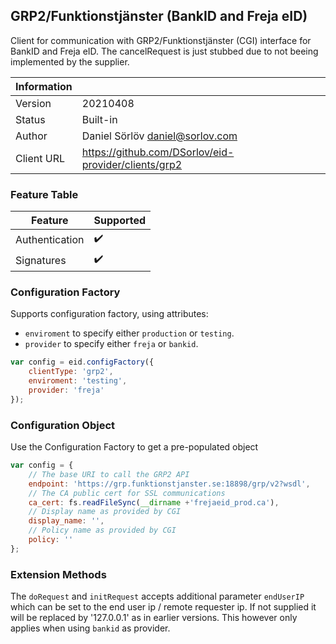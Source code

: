 ## GRP2/Funktionstjänster (BankID and Freja eID)

Client for communication with GRP2/Funktionstjänster (CGI) interface for BankID and Freja eID.
The cancelRequest is just stubbed due to not beeing implemented by the supplier.



| Information |   |
| --- | --- |
| Version | 20210408 |
| Status | Built-in |
| Author | Daniel Sörlöv <daniel@sorlov.com> |
| Client URL | https://github.com/DSorlov/eid-provider/clients/grp2 |

### Feature Table

| Feature | Supported |
| --- | --- |
| Authentication | :heavy_check_mark: |
| Signatures | :heavy_check_mark: |

### Configuration Factory

Supports configuration factory, using attributes:

* `enviroment` to specify either `production` or `testing`.
* `provider` to specify either `freja` or `bankid`.

```javascript
var config = eid.configFactory({
    clientType: 'grp2',
    enviroment: 'testing',
    provider: 'freja'
});
```

### Configuration Object

Use the Configuration Factory to get a pre-populated object

```javascript
var config = {
    // The base URI to call the GRP2 API
    endpoint: 'https://grp.funktionstjanster.se:18898/grp/v2?wsdl',
    // The CA public cert for SSL communications
    ca_cert: fs.readFileSync(__dirname +'frejaeid_prod.ca'),
    // Display name as provided by CGI
    display_name: '',
    // Policy name as provided by CGI
    policy: ''
};
```

### Extension Methods

The `doRequest` and `initRequest` accepts additional parameter `endUserIP` which can be set to the end user ip / remote requester ip. If not supplied it will be replaced by '127.0.0.1' as in earlier versions. This however only applies when using `bankid` as provider.